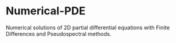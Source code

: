# Numerical-PDE
Numerical solutions of 2D partial differential equations with Finite Differences and Pseudospectral methods.

